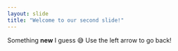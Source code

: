```yaml
---
layout: slide
title: "Welcome to our second slide!"
---
```

Something **new** I guess :sweat_smile:
Use the left arrow to go back!
